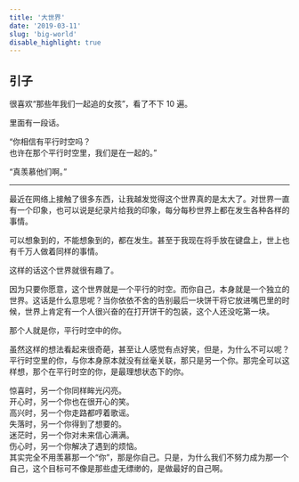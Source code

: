 ```yaml
---
title: '大世界'
date: '2019-03-11'
slug: 'big-world'
disable_highlight: true
---
```

## 引子

很喜欢“那些年我们一起追的女孩”，看了不下 10 遍。

里面有一段话。

“你相信有平行时空吗？  
也许在那个平行时空里，我们是在一起的。”

“真羡慕他们啊。”

---

最近在网络上接触了很多东西，让我越发觉得这个世界真的是太大了。对世界一直有一个印象，也可以说是纪录片给我的印象，每分每秒世界上都在发生各种各样的事情。

可以想象到的，不能想象到的，都在发生。甚至于我现在将手放在键盘上，世上也有千万人做着同样的事情。

这样的话这个世界就很有趣了。

因为只要你愿意，这个世界就是一个平行的时空。而你自己，本身就是一个独立的世界。这话是什么意思呢？当你依依不舍的告别最后一块饼干将它放进嘴巴里的时候，世界上肯定有一个人很兴奋的在打开饼干的包装，这个人还没吃第一块。

那个人就是你，平行时空中的你。

虽然这样的想法看起来很奇葩，甚至让人感觉有点好笑，但是，为什么不可以呢？平行时空里的你，与你本身原本就没有丝毫关联，那只是另一个你。那完全可以这样想，那个在平行时空的你，是最理想状态下的你。

惊喜时，另一个你同样眸光闪亮。  
开心时，另一个你也在很开心的笑。  
高兴时，另一个你走路都哼着歌谣。  
失落时，另一个你得到了想要的。  
迷茫时，另一个你对未来信心满满。  
伤心时，另一个你解决了遇到的烦恼。  
其实完全不用羡慕那一个“你”，那是你自己。只是，为什么我们不努力成为那一个自己，这个目标可不像是那些虚无缥缈的，是做最好的自己啊。
